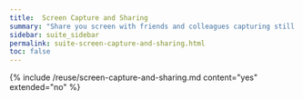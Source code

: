 ```yaml
---
title:  Screen Capture and Sharing
summary: "Share you screen with friends and colleagues capturing still images or videos directly from within the frontend."
sidebar: suite_sidebar
permalink: suite-screen-capture-and-sharing.html
toc: false
---
```


{% include /reuse/screen-capture-and-sharing.md content="yes" extended="no" %}